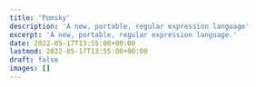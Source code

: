 ```yaml
---
title: 'Pomsky'
description: 'A new, portable, regular expression language'
excerpt: 'A new, portable, regular expression language.'
date: 2022-05-17T13:55:00+00:00
lastmod: 2022-05-17T13:55:00+00:00
draft: false
images: []
---
```

